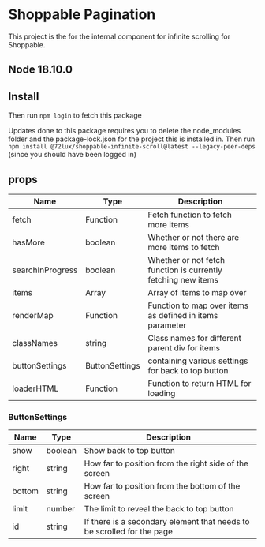 # Shoppable Pagination

This project is the for the internal component for infinite scrolling for Shoppable.

## Node 18.10.0

## Install

Then run `npm login` to fetch this package

Updates done to this package requires you to delete the node_modules folder and the package-lock.json for the project this
is installed in. Then run `npm install @72lux/shoppable-infinite-scroll@latest --legacy-peer-deps` (since you should have
been logged in)

## props

| Name             | Type           | Description                                                   |
|------------------|----------------|---------------------------------------------------------------|
| fetch            | Function       | Fetch function to fetch more items                            |
| hasMore          | boolean        | Whether or not there are more items to fetch                  |
| searchInProgress | boolean        | Whether or not fetch function is currently fetching new items |
| items            | Array<T>       | Array of items to map over                                    |
| renderMap        | Function       | Function to map over items as defined in items parameter      |
| classNames       | string         | Class names for different parent div for items                |
| buttonSettings   | ButtonSettings | containing various settings for back to top button            |
| loaderHTML       | Function       | Function to return HTML for loading                           |

### ButtonSettings

| Name   | Type    | Description                                                            |
|--------|---------|------------------------------------------------------------------------|
| show   | boolean | Show back to top button                                                |
| right  | string  | How far to position from the right side of the screen                  |
| bottom | string  | How far to position from the bottom of the screen                      |
| limit  | number  | The limit to reveal the back to top button                             |
| id     | string  | If there is a secondary element that needs to be scrolled for the page |
